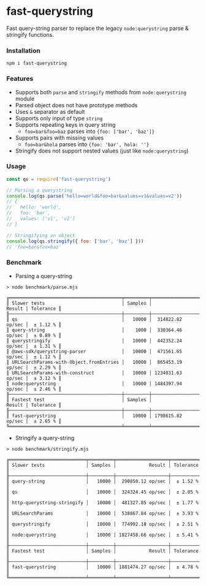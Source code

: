 # fast-querystring

Fast query-string parser to replace the legacy `node:querystring` parse & stringify functions.

### Installation

```
npm i fast-querystring
```

### Features

- Supports both `parse` and `stringify` methods from `node:querystring` module
- Parsed object does not have prototype methods
- Uses `&` separator as default
- Supports only input of type `string`
- Supports repeating keys in query string
  - `foo=bar&foo=baz` parses into `{foo: ['bar', 'baz']}`
- Supports pairs with missing values
  - `foo=bar&hola` parses into `{foo: 'bar', hola: ''}`
- Stringify does not support nested values (just like `node:querystring`)

### Usage

```javascript
const qs = require('fast-querystring')

// Parsing a querystring
console.log(qs.parse('hello=world&foo=bar&values=v1&values=v2'))
// {
//   hello: 'world',
//   foo: 'bar',
//   values: ['v1', 'v2']
// }

// Stringifying an object
console.log(qs.stringify({ foo: ['bar', 'baz'] }))
// 'foo=bar&foo=baz'
```

### Benchmark

- Parsing a query-string

```
> node benchmark/parse.mjs

╔═════════════════════════════════════════╤═════════╤═══════════════════╤═══════════╗
║ Slower tests                            │ Samples │            Result │ Tolerance ║
╟─────────────────────────────────────────┼─────────┼───────────────────┼───────────╢
║ qs                                      │   10000 │  314822.82 op/sec │  ± 1.12 % ║
║ query-string                            │    1000 │  330364.46 op/sec │  ± 0.89 % ║
║ querystringify                          │   10000 │  442352.24 op/sec │  ± 1.31 % ║
║ @aws-sdk/querystring-parser             │   10000 │  471561.65 op/sec │  ± 1.12 % ║
║ URLSearchParams-with-Object.fromEntries │   10000 │  865453.19 op/sec │  ± 2.29 % ║
║ URLSearchParams-with-construct          │   10000 │ 1234031.63 op/sec │  ± 3.12 % ║
║ node:querystring                        │   10000 │ 1484397.94 op/sec │  ± 2.46 % ║
╟─────────────────────────────────────────┼─────────┼───────────────────┼───────────╢
║ Fastest test                            │ Samples │            Result │ Tolerance ║
╟─────────────────────────────────────────┼─────────┼───────────────────┼───────────╢
║ fast-querystring                        │   10000 │ 1798615.82 op/sec │  ± 2.65 % ║
╚═════════════════════════════════════════╧═════════╧═══════════════════╧═══════════╝
```

- Stringify a query-string

```
> node benchmark/stringify.mjs

╔════════════════════════════╤═════════╤═══════════════════╤═══════════╗
║ Slower tests               │ Samples │            Result │ Tolerance ║
╟────────────────────────────┼─────────┼───────────────────┼───────────╢
║ query-string               │   10000 │  290850.12 op/sec │  ± 1.52 % ║
║ qs                         │   10000 │  324324.45 op/sec │  ± 2.05 % ║
║ http-querystring-stringify │   10000 │  481327.85 op/sec │  ± 1.77 % ║
║ URLSearchParams            │   10000 │  538867.84 op/sec │  ± 3.93 % ║
║ querystringify             │   10000 │  774992.18 op/sec │  ± 2.51 % ║
║ node:querystring           │   10000 │ 1827458.66 op/sec │  ± 5.41 % ║
╟────────────────────────────┼─────────┼───────────────────┼───────────╢
║ Fastest test               │ Samples │            Result │ Tolerance ║
╟────────────────────────────┼─────────┼───────────────────┼───────────╢
║ fast-querystring           │   10000 │ 1881474.27 op/sec │  ± 4.78 % ║
╚════════════════════════════╧═════════╧═══════════════════╧═══════════╝
```
